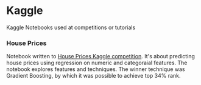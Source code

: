 # Kaggle
Kaggle Notebooks used at competitions or tutorials

### House Prices
Notebook written to [House Prices Kaggle competition](https://www.kaggle.com/c/house-prices-advanced-regression-techniques).
It's about predicting house prices using regression on numeric and categoraial features.
The notebook explores features and techniques. The winner technique was Gradient Boosting, by which it was possible to achieve top 34% rank.

